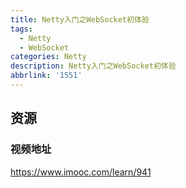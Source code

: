 ```yaml
---
title: Netty入门之WebSocket初体验
tags:
  - Netty
  - WebSocket
categories: Netty
description: Netty入门之WebSocket初体验
abbrlink: '1551'
---
```


## 资源
### 视频地址
https://www.imooc.com/learn/941